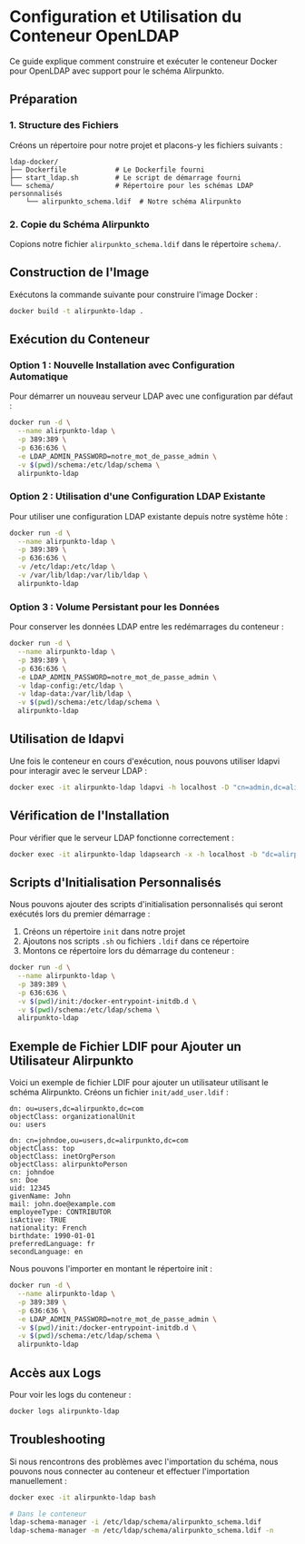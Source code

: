 # Configuration et Utilisation du Conteneur OpenLDAP

Ce guide explique comment construire et exécuter le conteneur Docker pour OpenLDAP avec support pour le schéma Alirpunkto.

## Préparation

### 1. Structure des Fichiers

Créons un répertoire pour notre projet et placons-y les fichiers suivants :

```
ldap-docker/
├── Dockerfile            # Le Dockerfile fourni
├── start_ldap.sh         # Le script de démarrage fourni
└── schema/               # Répertoire pour les schémas LDAP personnalisés
    └── alirpunkto_schema.ldif  # Notre schéma Alirpunkto
```

### 2. Copie du Schéma Alirpunkto

Copions notre fichier `alirpunkto_schema.ldif` dans le répertoire `schema/`.

## Construction de l'Image

Exécutons la commande suivante pour construire l'image Docker :

```bash
docker build -t alirpunkto-ldap .
```

## Exécution du Conteneur

### Option 1 : Nouvelle Installation avec Configuration Automatique

Pour démarrer un nouveau serveur LDAP avec une configuration par défaut :

```bash
docker run -d \
  --name alirpunkto-ldap \
  -p 389:389 \
  -p 636:636 \
  -e LDAP_ADMIN_PASSWORD=notre_mot_de_passe_admin \
  -v $(pwd)/schema:/etc/ldap/schema \
  alirpunkto-ldap
```

### Option 2 : Utilisation d'une Configuration LDAP Existante

Pour utiliser une configuration LDAP existante depuis notre système hôte :

```bash
docker run -d \
  --name alirpunkto-ldap \
  -p 389:389 \
  -p 636:636 \
  -v /etc/ldap:/etc/ldap \
  -v /var/lib/ldap:/var/lib/ldap \
  alirpunkto-ldap
```

### Option 3 : Volume Persistant pour les Données

Pour conserver les données LDAP entre les redémarrages du conteneur :

```bash
docker run -d \
  --name alirpunkto-ldap \
  -p 389:389 \
  -p 636:636 \
  -e LDAP_ADMIN_PASSWORD=notre_mot_de_passe_admin \
  -v ldap-config:/etc/ldap \
  -v ldap-data:/var/lib/ldap \
  -v $(pwd)/schema:/etc/ldap/schema \
  alirpunkto-ldap
```

## Utilisation de ldapvi

Une fois le conteneur en cours d'exécution, nous pouvons utiliser ldapvi pour interagir avec le serveur LDAP :

```bash
docker exec -it alirpunkto-ldap ldapvi -h localhost -D "cn=admin,dc=alirpunkto,dc=com" -w notre_mot_de_passe_admin -b "dc=alirpunkto,dc=com"
```

## Vérification de l'Installation

Pour vérifier que le serveur LDAP fonctionne correctement :

```bash
docker exec -it alirpunkto-ldap ldapsearch -x -h localhost -b "dc=alirpunkto,dc=com" -D "cn=admin,dc=alirpunkto,dc=com" -w notre_mot_de_passe_admin
```

## Scripts d'Initialisation Personnalisés

Nous pouvons ajouter des scripts d'initialisation personnalisés qui seront exécutés lors du premier démarrage :

1. Créons un répertoire `init` dans notre projet
2. Ajoutons nos scripts `.sh` ou fichiers `.ldif` dans ce répertoire
3. Montons ce répertoire lors du démarrage du conteneur :

```bash
docker run -d \
  --name alirpunkto-ldap \
  -p 389:389 \
  -p 636:636 \
  -v $(pwd)/init:/docker-entrypoint-initdb.d \
  -v $(pwd)/schema:/etc/ldap/schema \
  alirpunkto-ldap
```

## Exemple de Fichier LDIF pour Ajouter un Utilisateur Alirpunkto

Voici un exemple de fichier LDIF pour ajouter un utilisateur utilisant le schéma Alirpunkto.
Créons un fichier `init/add_user.ldif` :

```ldif
dn: ou=users,dc=alirpunkto,dc=com
objectClass: organizationalUnit
ou: users

dn: cn=johndoe,ou=users,dc=alirpunkto,dc=com
objectClass: top
objectClass: inetOrgPerson
objectClass: alirpunktoPerson
cn: johndoe
sn: Doe
uid: 12345
givenName: John
mail: john.doe@example.com
employeeType: CONTRIBUTOR
isActive: TRUE
nationality: French
birthdate: 1990-01-01
preferredLanguage: fr
secondLanguage: en
```

Nous pouvons l'importer en montant le répertoire init :

```bash
docker run -d \
  --name alirpunkto-ldap \
  -p 389:389 \
  -p 636:636 \
  -e LDAP_ADMIN_PASSWORD=notre_mot_de_passe_admin \
  -v $(pwd)/init:/docker-entrypoint-initdb.d \
  -v $(pwd)/schema:/etc/ldap/schema \
  alirpunkto-ldap
```

## Accès aux Logs

Pour voir les logs du conteneur :

```bash
docker logs alirpunkto-ldap
```

## Troubleshooting

Si nous rencontrons des problèmes avec l'importation du schéma, nous pouvons nous connecter au conteneur et effectuer l'importation manuellement :

```bash
docker exec -it alirpunkto-ldap bash

# Dans le conteneur
ldap-schema-manager -i /etc/ldap/schema/alirpunkto_schema.ldif
ldap-schema-manager -m /etc/ldap/schema/alirpunkto_schema.ldif -n
```